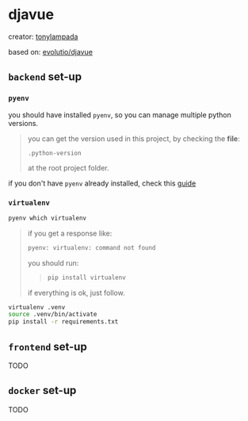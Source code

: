 # djavue

creator: [tonylampada](https://github.com/tonylampada)

based on: [evolutio/djavue](https://github.com/evolutio/djavue)

## `backend` set-up

### `pyenv`

you should have installed `pyenv`, so you can manage multiple python versions.  
> you can get the version used in this project, by checking the **file**:  
>
> `.python-version`
>
> at the root project folder.

if you don't have `pyenv` already installed, check this [guide](https://github.com/pyenv/pyenv#installation)

### `virtualenv`

```bash
pyenv which virtualenv
```

> if you get a response like:
>
> ```bash
> pyenv: virtualenv: command not found
> ```
>
> you should run:
> >
> > ```bash
> > pip install virtualenv
> > ```
> >
> if everything is ok, just follow.

```bash
virtualenv .venv
source .venv/bin/activate
pip install -r requirements.txt
```

## `frontend` set-up

TODO

## `docker` set-up

TODO
